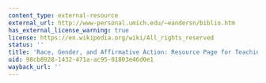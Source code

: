 ```yaml
---
content_type: external-resource
external_url: http://www-personal.umich.edu/~eandersn/biblio.htm
has_external_license_warning: true
license: https://en.wikipedia.org/wiki/All_rights_reserved
status: ''
title: 'Race, Gender, and Affirmative Action: Resource Page for Teaching and Study'
uid: 98cb8928-1432-471a-ac95-01803e46d0e1
wayback_url: ''
---
```


